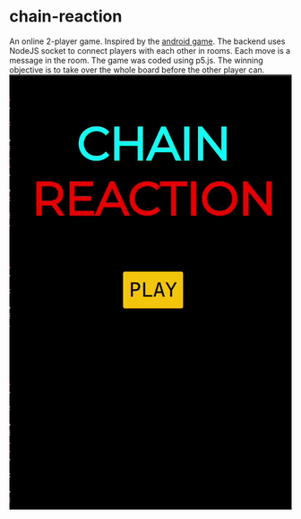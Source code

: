 # chain-reaction
An online 2-player game. Inspired by the [android game](https://play.google.com/store/apps/details?id=com.BuddyMattEnt.ChainReaction&hl=en_IN&gl=US).
The backend uses NodeJS socket to connect players with each other in rooms. Each move is a message in the room. The game was coded using p5.js.
The winning objective is to take over the whole board before the other player can. \
![Game Recording](https://github.com/codegallivant/chain-reaction/blob/master/Screencast%20from%2007-04-24%2002_37_37%20AM%20IST.gif)
